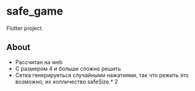 # safe_game

Flutter project.

## About

- Рассчитан на web
- С размером 4 и больше сложно решить
- Сетка генерируеться случайными нажатиями, так что режить это возможно, их колличество safeSize * 2

